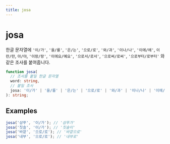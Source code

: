 ```yaml
---
title: josa
---
```


# josa

한글 문자열에 `'이/가'`, `'을/를'`, `'은/는'`, `'으로/로'`, `'와/과'`, `'이나/나'`, `'이에/에'`, `이란/란`, `아/야`, `'이랑/랑'`, `'이에요/예요'`, `'으로서/로서'`, `'으로써/로써'`, `'으로부터/로부터'` 와 같은 조사를 붙여줍니다.

```typescript
function josa(
  // 조사를 붙일 한글 문자열
  word: string,
  // 붙일 조사
  josa: '이/가' | '을/를' | '은/는' | '으로/로' | '와/과' | '이나/나' | '이에/에' | '이란/란' | '아/야' | '이랑/랑' | '이에요/예요' | '으로서/로서' | '으로써/로써' | '으로부터/로부터'
): string;
```

## Examples

```typescript
josa('샴푸', '이/가'); // '샴푸가'
josa('칫솔', '이/가'); // '칫솔이'
josa('바깥', '으로/로'); // '바깥으로'
josa('내부', '으로/로'); // '내부로'
```
